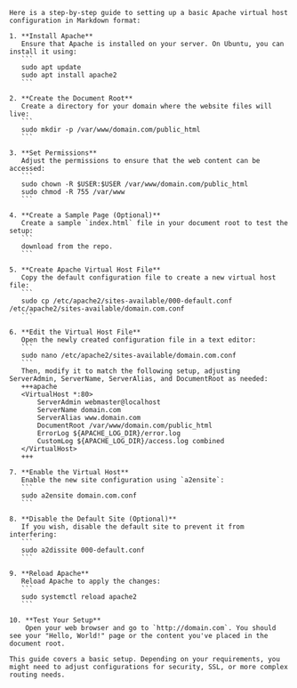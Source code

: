     Here is a step-by-step guide to setting up a basic Apache virtual host configuration in Markdown format:

    1. **Install Apache**  
       Ensure that Apache is installed on your server. On Ubuntu, you can install it using:
       ```
       sudo apt update
       sudo apt install apache2
       ```

    2. **Create the Document Root**  
       Create a directory for your domain where the website files will live:
       ```
       sudo mkdir -p /var/www/domain.com/public_html
       ```

    3. **Set Permissions**  
       Adjust the permissions to ensure that the web content can be accessed:
       ```
       sudo chown -R $USER:$USER /var/www/domain.com/public_html
       sudo chmod -R 755 /var/www
       ```

    4. **Create a Sample Page (Optional)**  
       Create a sample `index.html` file in your document root to test the setup:
       ```
       download from the repo.
       ```

    5. **Create Apache Virtual Host File**  
       Copy the default configuration file to create a new virtual host file:
       ```
       sudo cp /etc/apache2/sites-available/000-default.conf /etc/apache2/sites-available/domain.com.conf
       ```

    6. **Edit the Virtual Host File**  
       Open the newly created configuration file in a text editor:
       ```
       sudo nano /etc/apache2/sites-available/domain.com.conf
       ```
       Then, modify it to match the following setup, adjusting ServerAdmin, ServerName, ServerAlias, and DocumentRoot as needed:
       +++apache
       <VirtualHost *:80>
           ServerAdmin webmaster@localhost
           ServerName domain.com
           ServerAlias www.domain.com
           DocumentRoot /var/www/domain.com/public_html
           ErrorLog ${APACHE_LOG_DIR}/error.log
           CustomLog ${APACHE_LOG_DIR}/access.log combined
       </VirtualHost>
       +++

    7. **Enable the Virtual Host**  
       Enable the new site configuration using `a2ensite`:
       ```
       sudo a2ensite domain.com.conf
       ```

    8. **Disable the Default Site (Optional)**  
       If you wish, disable the default site to prevent it from interfering:
       ```
       sudo a2dissite 000-default.conf
       ```

    9. **Reload Apache**  
       Reload Apache to apply the changes:
       ```
       sudo systemctl reload apache2
       ```

    10. **Test Your Setup**  
        Open your web browser and go to `http://domain.com`. You should see your "Hello, World!" page or the content you've placed in the document root.

    This guide covers a basic setup. Depending on your requirements, you might need to adjust configurations for security, SSL, or more complex routing needs.
